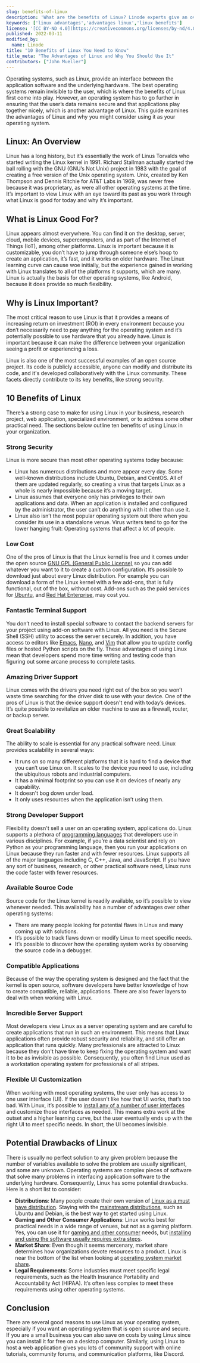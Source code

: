 ```yaml
---
slug: benefits-of-linux
description: 'What are the benefits of Linux? Linode experts give an overview of Linux, what it’s good for and why it’s important. Learn more about the pros of Linux.'
keywords: ['linux advantages','advantages linux','linux benefits']
license: '[CC BY-ND 4.0](https://creativecommons.org/licenses/by-nd/4.0)'
published: 2022-03-11
modified_by:
  name: Linode
title: "10 Benefits of Linux You Need to Know"
title_meta: "The Advantages of Linux and Why You Should Use It"
contributors: ["John Mueller"]
---
```


Operating systems, such as Linux, provide an interface between the application software and the underlying hardware. The best operating systems remain invisible to the user, which is where the benefits of Linux first come into play. However, an operating system has to go further in ensuring that the user’s data remains secure and that applications play together nicely, which is another advantage of Linux. This guide examines the advantages of Linux and why you might consider using it as your operating system.

## Linux: An Overview

Linux has a long history, but it’s essentially the work of Linus Torvalds who started writing the Linux kernel in 1991. Richard Stallman actually started the ball rolling with the GNU (GNU’s Not Unix) project in 1983 with the goal of creating a free version of the Unix operating system. Unix, created by Ken Thompson and Dennis Ritchie for AT&T Labs in 1969, was never free because it was proprietary, as were all other operating systems at the time. It’s important to view Linux with an eye toward its past as you work through what Linux is good for today and why it’s important.

## What is Linux Good For?

Linux appears almost everywhere. You can find it on the desktop, server, cloud, mobile devices, supercomputers, and as part of the Internet of Things (IoT), among other platforms. Linux is important because it is customizable, you don’t have to jump through someone else’s hoop to create an application, it’s fast, and it works on older hardware. The Linux learning curve can cause woe initially, but the experience gained in working with Linux translates to all of the platforms it supports, which are many. Linux is actually the basis for other operating systems, like Android, because it does provide so much flexibility.

## Why is Linux Important?

The most critical reason to use Linux is that it provides a means of increasing return on investment (ROI) in every environment because you don’t necessarily need to pay anything for the operating system and it’s potentially possible to use hardware that you already have. Linux is important because it can make the difference between your organization seeing a profit or experiencing a loss.

Linux is also one of the most successful examples of an open source project. Its code is publicly accessible, anyone can modify and distribute its code, and it's developed collaboratively with the Linux community. These facets directly contribute to its key benefits, like strong security.

## 10 Benefits of Linux

There’s a strong case to make for using Linux in your business, research project, web application, specialized environment, or to address some other practical need. The sections below outline ten benefits of using Linux in your organization.

### Strong Security

Linux is more secure than most other operating systems today because:

- Linux has numerous distributions and more appear every day. Some well-known distributions include Ubuntu, Debian, and CentOS. All of them are updated regularly, so creating a virus that targets Linux as a whole is nearly impossible because it’s a moving target.
- Linux assumes that everyone only has privileges to their own applications and data. When an application is installed and configured by the administrator, the user can’t do anything with it other than use it.
- Linux also isn’t the most popular operating system out there when you consider its use in a standalone venue. Virus writers tend to go for the lower hanging fruit: Operating systems that affect a lot of people.

### Low Cost

One of the pros of Linux is that the Linux kernel is free and it comes under the open source [GNU GPL (General Public License)](https://www.gnu.org/licenses/gpl-3.0.en.html) so you can add whatever you want to it to create a custom configuration. It’s possible to download just about every Linux distribution. For example you can download a form of the Linux kernel with a few add-ons, that is fully functional, out of the box, without cost. Add-ons such as the paid services for [Ubuntu](https://ubuntu.com/pricing), and [Red Hat Enterprise](https://www.redhat.com/en/store/linux-platforms), may cost you.

### Fantastic Terminal Support

You don’t need to install special software to contact the backend servers for your project using add-on software with Linux. All you need is the Secure Shell (SSH) utility to access the server securely. In addition, you have access to editors like [Emacs](/docs/guides/emacs-evil-mode/), [Nano](/docs/guides/use-nano-text-editor-commands/), and [Vim](/docs/guides/introduction-to-vim-customization/) that allow you to update config files or hosted Python scripts on the fly. These advantages of using Linux mean that developers spend more time writing and testing code than figuring out some arcane process to complete tasks.

### Amazing Driver Support

Linux comes with the drivers you need right out of the box so you won’t waste time searching for the driver disk to use with your device. One of the pros of Linux is that the device support doesn't end with today’s devices. It’s quite possible to revitalize an older machine to use as a firewall, router, or backup server.

### Great Scalability

The ability to scale is essential for any practical software need. Linux provides scalability in several ways:

- It runs on so many different platforms that it is hard to find a device that you can’t use Linux on. It scales to the device you need to use, including the ubiquitous robots and industrial computers.
- It has a minimal footprint so you can use it on devices of nearly any capability.
- It doesn't bog down under load.
- It only uses resources when the application isn’t using them.

### Strong Developer Support

Flexibility doesn't sell a user on an operating system, applications do. Linux supports a plethora of [programming languages](https://www.slant.co/topics/635/~best-languages-to-write-a-desktop-linux-application-in) that developers use in various disciplines. For example, if you’re a data scientist and rely on Python as your programming language, then you run your applications on Linux because they run faster and with fewer resources. Linux supports all of the major languages including C, C++, Java, and JavaScript. If you have any sort of business, research, or other practical software need, Linux runs the code faster with fewer resources.

### Available Source Code

Source code for the Linux kernel is readily available, so it’s possible to view whenever needed. This availability has a number of advantages over other operating systems:

- There are many people looking for potential flaws in Linux and many coming up with solutions.
- It’s possible to track flaws down or modify Linux to meet specific needs.
- It’s possible to discover how the operating system works by observing the source code in a debugger.

### Compatible Applications

Because of the way the operating system is designed and the fact that the kernel is open source, software developers have better knowledge of how to create compatible, reliable, applications. There are also fewer layers to deal with when working with Linux.

### Incredible Server Support

Most developers view Linux as a server operating system and are careful to create applications that run in such an environment. This means that Linux applications often provide robust security and reliability, and still offer an application that runs quickly. Many professionals are attracted to Linux because they don't have time to keep fixing the operating system and want it to be as invisible as possible. Consequently, you often find Linux used as a workstation operating system for professionals of all stripes.

### Flexible UI Customization

When working with most operating systems, the user only has access to one user interface (UI). If the user doesn't like how that UI works, that’s too bad. With Linux, it’s possible to [install any of a number of user interfaces](https://www.cbtnuggets.com/blog/certifications/open-source/5-linux-graphical-user-interfaces-compared) and customize those interfaces as needed. This means extra work at the outset and a higher learning curve, but the user eventually ends up with the right UI to meet specific needs. In short, the UI becomes invisible.

## Potential Drawbacks of Linux

There is usually no perfect solution to any given problem because the number of variables available to solve the problem are usually significant, and some are unknown. Operating systems are complex pieces of software that solve many problems in interfacing application software to the underlying hardware. Consequently, Linux has some potential drawbacks. Here is a short list to consider:

- **Distributions**: Many people create their own version of [Linux as a must have distribution](https://en.wikipedia.org/wiki/List_of_Linux_distributions). Staying with the [mainstream distributions](https://www.linode.com/distributions/), such as Ubuntu and Debian, is the best way to get started using Linux.
- **Gaming and Other Consumer Applications**: Linux works best for practical needs in a wide range of venues, but not as a gaming platform. Yes, you can use it for [gaming and other consumer](https://www.gamingonlinux.com/) needs, but [installing and using the software usually requires extra steps](https://linuxhint.com/play_civilization_vi_linux/).
- **Market Share**: Even though it seems mercenary, market share determines how organizations devote resources to a product. Linux is near the bottom of the list when looking at [operating system market share](https://gs.statcounter.com/os-market-share).
- **Legal Requirements**: Some industries must meet specific legal requirements, such as the Health Insurance Portability and Accountability Act (HIPAA). It’s often less complex to meet these requirements using other operating systems.

## Conclusion

There are several good reasons to use Linux as your operating system, especially if you want an operating system that is open source and secure. If you are a small business you can also save on costs by using Linux since you can install it for free on a desktop computer. Similarly, using Linux to host a web application gives you lots of community support with online tutorials, community forums, and communication platforms, like Discord.
